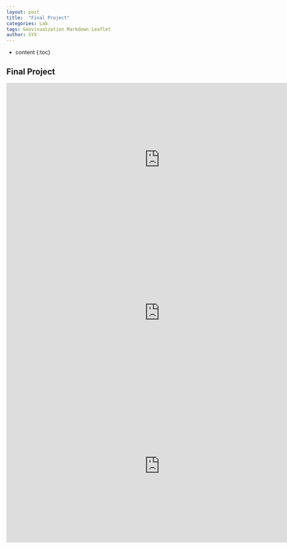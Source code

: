 ```yaml
---
layout: post
title:  "Final Project"
categories: Lab
tags: Geovisualzation Markdown Leaflet
author: SYX
---
```


* content
{:toc}









<html>
<head>
        <meta name="DC.date" content="2019-04-09 11:44:19 上午" />
        <meta name="DC.language" content="ENU" />

<meta name="google" value="notranslate" /> 
<meta http-equiv="Content-Type" content="text/html; charset=utf-8" />
<meta http-equiv="X-UA-Compatible" content="IE=edge,chrome=1">
<title>Created by Camtasia 2018</title>


<link href="Untitled Project_embed.css" rel="stylesheet" type="text/css">
</head>
<body>

<h2>Final Project</h2>
<iframe width="800" height="400" src="https://www.blogger.com/video.g?token=AD6v5dzyhqfMxXEebjrME8xhMRgiFMIzZfuspBoKz-9CHaNBRwCNZd9FOJ5verQzilCh6owESm0vUSEpnO2z9Z1Czhh2qKjggEbC9w-6bmWGcgjEM74z2vYSqHQGyL95nY_DVhvJ9ubJ" frameborder="0" allowfullscreen ></iframe>

<iframe width="800" height="400" src="http://dev.60by25network.illinoisdata.com/Assets/Scripts/Geographies/data/Maptest/CookCounty_Tracts_2SFCA.HTML" frameborder="0" allowfullscreen ></iframe>

<iframe width="800" height="400" src="http://dev.60by25network.illinoisdata.com/Assets/Scripts/Geographies/data/Maptest/CookCounty_Tracts_RAAM_Total2.HTML" frameborder="0" allowfullscreen ></iframe>



</body>
</html>